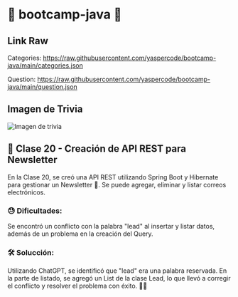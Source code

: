 # 🚀 bootcamp-java 🚀

## Link Raw
Categories: https://raw.githubusercontent.com/yaspercode/bootcamp-java/main/categories.json

Question: https://raw.githubusercontent.com/yaspercode/bootcamp-java/main/question.json

## Imagen de Trivia

![Imagen de trivia](https://i.imgur.com/NGdBZVT.png)

## 📝 Clase 20 - Creación de API REST para Newsletter
En la Clase 20, se creó una API REST utilizando Spring Boot y Hibernate para gestionar un Newsletter 📧. Se puede agregar, eliminar y listar correos electrónicos.
### 😓 Dificultades:
Se encontró un conflicto con la palabra "lead" al insertar y listar datos, además de un problema en la creación del Query.
### 🛠️ Solucción:
Utilizando ChatGPT, se identificó que "lead" era una palabra reservada. En la parte de listado, se agregó un List de la clase Lead, lo que llevó a corregir el conflicto y resolver el problema con éxito. 🤖✅

